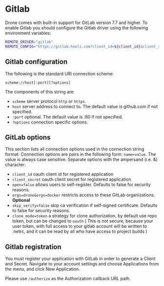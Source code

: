 # Gitlab

Drone comes with built-in support for GitLab version 7.7 and higher. To enable Gitlab you should configure the Gitlab driver using the following environment variables:

```bash
REMOTE_DRIVER="gitlab"
REMOTE_CONFIG="https://gitlab.hooli.com?client_id=${client_id}&client_secret=${client_secret}"
```

## Gitlab configuration

The following is the standard URI connection scheme:

```
scheme://host[:port][?options]
```

The components of this string are:

* `scheme` server protocol `http` or `https`.
* `host` server address to connect to. The default value is github.com if not specified.
* `:port` optional. The default value is :80 if not specified.
* `?options` connection specific options.

## GitLab options

This section lists all connection options used in the connection string format. Connection options are pairs in the following form: `name=value`. The value is always case sensitive. Separate options with the ampersand (i.e. &) character:

* `client_id` oauth client id for registered application
* `client_secret` oauth client secret for registered application
* `open=false` allows users to self-register. Defaults to false for security reasons.
* `orgs=drone&orgs=docker` restricts access to these GitLab organizations. **Optional**
* `skip_verify=false` skip ca verification if self-signed certificate. Defaults to false for security reasons.
* `clone_mode=token` a strategy for clone authorization, by default use repo token, but can be changed to `oauth` ( This is not secure, because your user token, with full access to your gitlab account will be written to .netrc, and it can be read by all who have access to project builds )

## Gitlab registration

You must register your application with GitLab in order to generate a Client and Secret. Navigate to your account settings and choose Applications from the menu, and click New Application.

Please use `/authorize` as the Authorization callback URL path.
